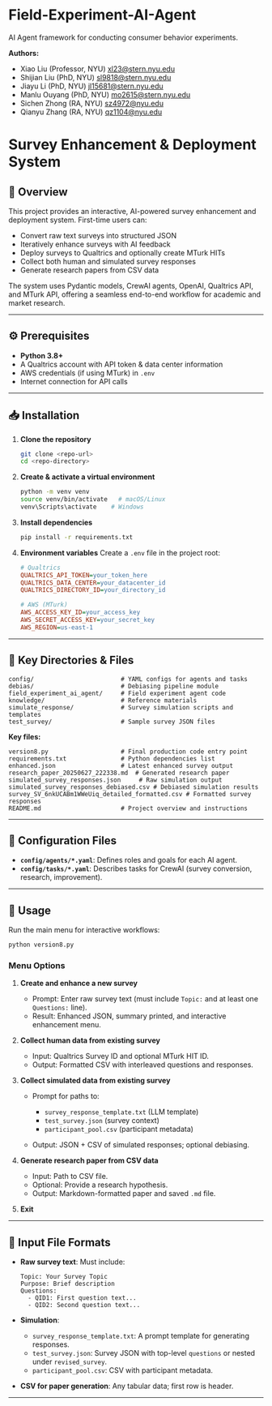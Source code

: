 # Field-Experiment-AI-Agent

AI Agent framework for conducting consumer behavior experiments.

**Authors:**

* Xiao Liu (Professor, NYU) [xl23@stern.nyu.edu](mailto:xl23@stern.nyu.edu)
* Shijian Liu (PhD, NYU) [sl9818@stern.nyu.edu](mailto:sl9818@stern.nyu.edu)
* Jiayu Li (PhD, NYU) [jl15681@stern.nyu.edu](mailto:jl15681@stern.nyu.edu)
* Manlu Ouyang (PhD, NYU) [mo2615@stern.nyu.edu](mailto:mo2615@stern.nyu.edu)
* Sichen Zhong (RA, NYU) [sz4972@nyu.edu](mailto:sz4972@nyu.edu)
* Qianyu Zhang (RA, NYU) [qz1104@nyu.edu](mailto:qz1104@nyu.edu)

# Survey Enhancement & Deployment System

## 📖 Overview

This project provides an interactive, AI-powered survey enhancement and deployment system. First-time users can:

* Convert raw text surveys into structured JSON
* Iteratively enhance surveys with AI feedback
* Deploy surveys to Qualtrics and optionally create MTurk HITs
* Collect both human and simulated survey responses
* Generate research papers from CSV data

The system uses Pydantic models, CrewAI agents, OpenAI, Qualtrics API, and MTurk API, offering a seamless end-to-end workflow for academic and market research.

---

## ⚙️ Prerequisites

* **Python 3.8+**
* A Qualtrics account with API token & data center information
* AWS credentials (if using MTurk) in `.env`
* Internet connection for API calls

---

## 📥 Installation

1. **Clone the repository**

   ```bash
   git clone <repo-url>
   cd <repo-directory>
   ```

2. **Create & activate a virtual environment**

   ```bash
   python -m venv venv
   source venv/bin/activate   # macOS/Linux
   venv\Scripts\activate    # Windows
   ```

3. **Install dependencies**

   ```bash
   pip install -r requirements.txt
   ```

4. **Environment variables**
   Create a `.env` file in the project root:

   ```ini
   # Qualtrics
   QUALTRICS_API_TOKEN=your_token_here
   QUALTRICS_DATA_CENTER=your_datacenter_id
   QUALTRICS_DIRECTORY_ID=your_directory_id

   # AWS (MTurk)
   AWS_ACCESS_KEY_ID=your_access_key
   AWS_SECRET_ACCESS_KEY=your_secret_key
   AWS_REGION=us-east-1
   ```

---

## 📂 Key Directories & Files

```plaintext
config/                        # YAML configs for agents and tasks
debias/                        # Debiasing pipeline module
field_experiment_ai_agent/     # Field experiment agent code
knowledge/                     # Reference materials
simulate_response/             # Survey simulation scripts and templates
test_survey/                   # Sample survey JSON files
```

**Key files:**

```plaintext
version8.py                    # Final production code entry point
requirements.txt               # Python dependencies list
enhanced.json                  # Latest enhanced survey output
research_paper_20250627_222338.md  # Generated research paper
simulated_survey_responses.json     # Raw simulation output
simulated_survey_responses_debiased.csv # Debiased simulation results
survey_SV_6nkUCABm1WWeUiq_detailed_formatted.csv # Formatted survey responses
README.md                      # Project overview and instructions
```

---

## 📝 Configuration Files

* **`config/agents/*.yaml`**: Defines roles and goals for each AI agent.
* **`config/tasks/*.yaml`**: Describes tasks for CrewAI (survey conversion, research, improvement).

---

## 🚀 Usage

Run the main menu for interactive workflows:

```bash
python version8.py
```

### Menu Options

1. **Create and enhance a new survey**

   * Prompt: Enter raw survey text (must include `Topic:` and at least one `Questions:` line).
   * Result: Enhanced JSON, summary printed, and interactive enhancement menu.

2. **Collect human data from existing survey**

   * Input: Qualtrics Survey ID and optional MTurk HIT ID.
   * Output: Formatted CSV with interleaved questions and responses.

3. **Collect simulated data from existing survey**

   * Prompt for paths to:

     * `survey_response_template.txt` (LLM template)
     * `test_survey.json` (survey context)
     * `participant_pool.csv` (participant metadata)
   * Output: JSON + CSV of simulated responses; optional debiasing.

4. **Generate research paper from CSV data**

   * Input: Path to CSV file.
   * Optional: Provide a research hypothesis.
   * Output: Markdown-formatted paper and saved `.md` file.

5. **Exit**

---

## 📁 Input File Formats

* **Raw survey text**: Must include:

  ```text
  Topic: Your Survey Topic
  Purpose: Brief description
  Questions:
    - QID1: First question text...
    - QID2: Second question text...
  ```

* **Simulation**:

  * `survey_response_template.txt`: A prompt template for generating responses.
  * `test_survey.json`: Survey JSON with top-level `questions` or nested under `revised_survey`.
  * `participant_pool.csv`: CSV with participant metadata.

* **CSV for paper generation**: Any tabular data; first row is header.

---

